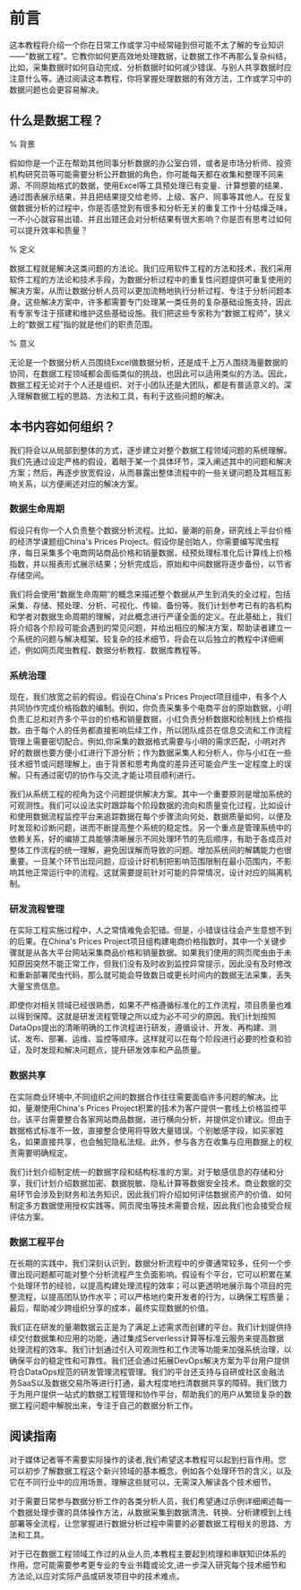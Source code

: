 # 前言

这本教程将介绍一个你在日常工作或学习中经常碰到但可能不太了解的专业知识——"数据工程"。它教你如何更高效地处理数据，让数据工作不再那么复杂纠结，比如，采集数据时如何自动完成、分析数据时如何减少错误、与别人共享数据时应注意什么等。通过阅读这本教程，你将掌握处理数据的有效方法，工作或学习中的数据问题也会更容易解决。

## 什么是数据工程？

% 背景

假如你是一个正在帮助其他同事分析数据的办公室白领，或者是市场分析师、投资机构研究员等可能需要分析公开数据的角色，你可能每天都在收集和整理不同来源、不同原始格式的数据，使用Excel等工具预处理已有变量、计算想要的结果、通过图表展示结果，并且把结果提交给老师、上级、客户、同事等其他人。在反复做数据分析的过程中，你是否感觉到有很多和分析无关的重复工作十分枯燥乏味，一不小心就容易出错、并且出错还会对分析结果有很大影响？你是否有思考过如何可以提升效率和质量？

% 定义

数据工程就是解决这类问题的方法论。我们应用软件工程的方法和技术，我们采用软件工程的方法论和技术手段，为数据分析过程中的重复性问题提供可重复使用的解决方案，从而让数据分析人员可以更加流畅地执行分析过程、专注于分析问题本身。这些解决方案中，许多都需要专门处理某一类任务的复杂基础设施支持，因此有专家专注于搭建和维护这些基础设施。我们把这些专家称为“数据工程师”，狭义上的“数据工程”指的就是他们的职责范围。

% 意义

无论是一个数据分析人员围绕Excel做数据分析，还是成千上万人围绕海量数据的协同，在数据工程领域都会面临类似的挑战，也因此可以适用类似的方法。因此，数据工程无论对于个人还是组织、对于小团队还是大团队，都是有普适意义的。深入理解数据工程的思路、方法和工具，有利于这些问题的解决。

## 本书内容如何组织？

我们将会以从局部到整体的方式，逐步建立对整个数据工程领域问题的系统理解。我们先通过设定严格的假设，着眼于某一个具体环节，深入阐述其中的问题和解决方案；然后，再逐步放宽假设，从而暴露出整体流程中的一些关键问题及其相互影响关系，以方便阐述对应的解决方案。

### 数据生命周期

假设只有你一个人负责整个数据分析流程。比如，量潮的前身，研究线上平台价格的经济学课题组China's Prices Project。假设你是创始人，你需要编写爬虫程序，每日采集多个电商网站商品价格和销量数据，经预处理标准化后计算线上价格指数，并以报表形式展示结果；分析完成后，原始和中间数据将逐步备份，以节省存储空间。

我们将会使用“数据生命周期”的概念来描述整个数据从产生到消失的全过程，包括采集、存储、预处理、分析、可视化、传输、备份等。我们计划参考已有的各机构和学者对数据生命周期的理解，对此概念进行严谨全面的定义。在此基础上，我们将介绍各个阶段可能会遇到的常见问题，并给出相应的解决方案，帮助读者建立一个系统的问题与解决框架。较复杂的技术细节，将会在以后独立的教程中详细阐述，例如网页爬虫教程、数据分析教程、数据库教程等。

### 系统治理

现在，我们放宽之前的假设。假设在China's Prices Project项目组中，有多个人共同协作完成价格指数的编制。例如，你负责采集多个电商平台的原始数据，小明负责汇总和对齐多个平台的价格和销量数据，小红负责分析数据和绘制线上价格指数。由于每个人的任务都直接影响后续工作，所以团队成员在信息交流和工作流程管理上需要密切配合。例如,你采集的数据格式需要与小明的需求匹配，小明对齐好的数据也要方便小红进行下游分析；作为数据采集人和分析人，你与小红在一些技术细节或问题理解上，由于背景和思考角度的差异还可能会产生一定程度上的误解。只有通过密切的协作与交流,才能让项目顺利进行。

我们从系统工程的视角为这个问题提供解决方案。其中一个重要原则是增加系统的可观测性。我们可以设法实时跟踪每个阶段数据的流向和质量变化过程，比如设计和使用数据流程监控平台来追踪数据在每个步骤流向何处、数据质量如何，以便及时发现和诊断问题，进而不断提高整个系统的稳定性。另一个重点是管理系统中的依赖关系，好的编排工具能够清晰展示不同处理环节的先后顺序，有助于各成员对整体工作流程的统一理解，避免因误解而导致的问题。增加系统间的解耦能力也很重要。一旦某个环节出现问题，应设计好机制把影响范围限制在最小范围内，不影响其他正常运行中的流程。这就需要提前针对可能的异常情况，设计对应的隔离机制。

### 研发流程管理

在实际工程实施过程中，人之常情难免会犯错。但是，小错误往往会产生意想不到的后果。在China's Prices Project项目组构建电商价格指数时，其中一个关键步骤就是从各大平台网站采集商品价格和销量数据。如果我们使用的网页爬虫由于未知原因突然不能正常工作，但我们没有及时收到监控异常提示，因此没有及时修改和重新部署爬虫代码，那么就可能会导致数日或更长时间内的数据无法采集，丢失大量宝贵信息。

即使你对相关领域已经很熟悉，如果不严格遵循标准化的工作流程，项目质量也难以得到保障。这就是研发流程管理之所以成为必不可少的原因。我们计划按照DataOps提出的清晰明确的工作流程进行研发，遵循设计、开发、再构建、测试、发布、部署、运维、监控等顺序。这样就可以在每个阶段进行必要的检查和验证，及时发现和解决问题点，提升研发效率和产品质量。

### 数据共享

在实际商业环境中,不同组织之间的数据合作往往需要面临许多问题的解决。比如，量潮使用China's Prices Project积累的技术为客户提供一套线上价格监控平台。该平台需要整合各家网站商品数据，进行横向分析，并提供定价建议。但由于数据格式标准不一致，直接整合使用将导致大量错误。个别敏感字段，如买家姓名，如果直接共享，也会触犯隐私法规。此外，参与各方在收集与应用数据上的权责需要明确规定。

我们计划介绍制定统一的数据字段和结构标准的方案。对于敏感信息的存储和分享，我们计划介绍数据加密、数据脱敏、隐私计算等数据安全技术。商业数据的交易环节会涉及到财务和法务知识，因此我们将介绍如何评估数据资产的价值、如何制定多方数据使用授权实践等。网页爬虫等技术需要合规，因此我们也会接受合规评估方案。

### 数据工程平台

在长期的实践中，我们深刻认识到，数据分析流程中的步骤通常较多，任何一个步骤出现问题都可能对整个分析流程产生负面影响。假设有个平台，它可以积累在某个处理环节的经验，以提高构建处理流程的效率；可以更透明地展示每个项目的完整流程，以提高团队协作水平；可以严格地约束开发者的行为，以确保工程质量；最后，帮助减少跨组织分享的成本，最终实现数据的价值。

我们正在研发的量潮数据云正是为了满足上述需求而创建的平台。我们计划提供持续交付数据集和应用的功能，通过集成Serverless计算等标准云服务来提高数据处理流程的效率。我们计划通过引入可观测性和工作流等功能来加强系统治理，以确保平台的稳定性和可靠性。我们还会通过拓展DevOps解决方案为平台用户提供符合DataOps规范的研发管理流程管理。我们的平台还支持与自研或社区金融法务SaaS以及数据交易所等进行打通，最大程度地扫清数据共享的障碍。我们致力于为用户提供一站式的数据工程管理和协作平台，帮助我们的用户从繁琐复杂的数据工程问题中解脱出来，专注于自己的数据分析工作。

## 阅读指南

对于媒体记者等不需要实际操作的读者,我们希望这本教程可以起到扫盲作用。您可以初步了解数据工程这个新兴领域的基本概念，例如各个处理环节的含义，以及它在不同行业中的应用场景。理解这些就可以，无需深入解读各个技术细节。

对于需要日常参与数据分析工作的各类分析人员，我们希望通过示例详细阐述每一个数据处理步骤的具体操作方法，从数据采集到数据清洗、转换、分析建模到上线部署等全流程，让您掌握进行数据分析过程中需要的必要数据工程相关的思路、方法和工具。

对于已在数据工程领域工作过的从业人员,本教程主要起到梳理和串联知识体系的作用。您可能需要参考更专业的专业书籍或论文,进一步深入研究每个技术细节和方法论,以应对实际产品或研发项目中的技术难点。
